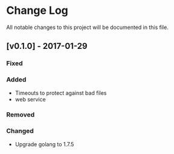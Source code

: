 Change Log
==========

All notable changes to this project will be documented in this file.

[v0.1.0] - 2017-01-29
---------------------

### Fixed

### Added

-	Timeouts to protect against bad files
- web service

### Removed

### Changed

-	Upgrade golang to 1.7.5
